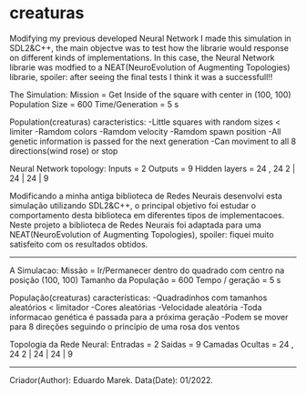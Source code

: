 # creaturas

Modifying my previous developed Neural Network I made this simulation in SDL2&C++, the main objectve was to test how the librarie would response on different kinds of implementations. In this case, the Neural Network librarie was modfied to a NEAT(NeuroEvolution of Augmenting Topologies) librarie, spoiler: after seeing the final tests I think it was a successfull!!


The Simulation:
Mission = Get Inside of the square with center in (100, 100)
Population Size = 600
Time/Generation = 5 s

Population(creaturas) caracteristics:
-Little squares with random sizes < limiter
-Ramdom colors
-Ramdom velocity
-Ramdom spawn position
-All genetic information is passed for the next generation
-Can moviment to all 8 directions(wind rose) or stop

Neural Network topology:
Inputs = 2
Outputs = 9
Hidden layers = 24 , 24
2 | 24 | 24 | 9

Modificando a minha antiga biblioteca de Redes Neurais desenvolvi esta simulação utilizando SDL2&C++, o principal objetivo foi estudar o comportamento desta biblioteca em diferentes tipos de implementacoes. Neste projeto a biblioteca de Redes Neurais foi adaptada para uma NEAT(NeuroEvolution of Augmenting Topologies), spoiler: fiquei muito satisfeito com os resultados obtidos.

----------------------------------------------------------------------------------------------------------------------------------------------------------

A Simulacao:
Missão = Ir/Permanecer dentro do quadrado com centro na posição (100, 100)
Tamanho da População = 600
Tempo / geração = 5 s

População(creaturas) características:
-Quadradinhos com tamanhos aleatórios < limitador
-Cores aleatórias
-Velocidade aleatória
-Toda informacao genética é passada para a próxima geração
-Podem se mover para 8 direções seguindo o princípio de uma rosa dos ventos

Topologia da Rede Neural:
Entradas = 2
Saidas = 9
Camadas Ocultas = 24 , 24
2 | 24 | 24 | 9

----------------------------------------------------------------------------------------------------------------------------------------------------------

Criador(Author): Eduardo Marek.
Data(Date): 01/2022.
